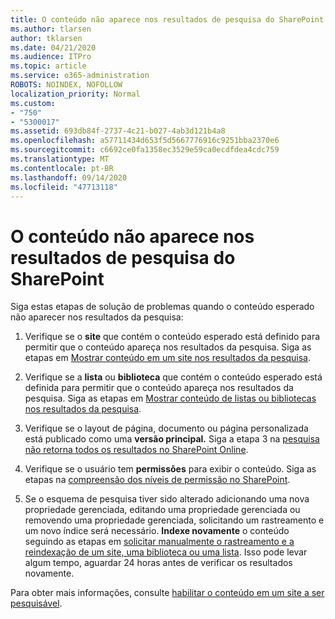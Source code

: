 ```yaml
---
title: O conteúdo não aparece nos resultados de pesquisa do SharePoint
ms.author: tlarsen
author: tklarsen
ms.date: 04/21/2020
ms.audience: ITPro
ms.topic: article
ms.service: o365-administration
ROBOTS: NOINDEX, NOFOLLOW
localization_priority: Normal
ms.custom:
- "750"
- "5300017"
ms.assetid: 693db84f-2737-4c21-b027-4ab3d121b4a8
ms.openlocfilehash: a57711434d653f5d5667776916c9251bba2370e6
ms.sourcegitcommit: c6692ce0fa1358ec3529e59ca0ecdfdea4cdc759
ms.translationtype: MT
ms.contentlocale: pt-BR
ms.lasthandoff: 09/14/2020
ms.locfileid: "47713118"
---
```

# <a name="content-doesnt-appear-in-sharepoint-search-results"></a>O conteúdo não aparece nos resultados de pesquisa do SharePoint

Siga estas etapas de solução de problemas quando o conteúdo esperado não aparecer nos resultados da pesquisa:
  
1. Verifique se o **site** que contém o conteúdo esperado está definido para permitir que o conteúdo apareça nos resultados da pesquisa. Siga as etapas em [Mostrar conteúdo em um site nos resultados da pesquisa](https://docs.microsoft.com/sharepoint/make-site-content-searchable#show-content-on-a-site-in-search-results).

2. Verifique se a **lista** ou **biblioteca** que contém o conteúdo esperado está definida para permitir que o conteúdo apareça nos resultados da pesquisa. Siga as etapas em [Mostrar conteúdo de listas ou bibliotecas nos resultados da pesquisa](https://docs.microsoft.com/sharepoint/make-site-content-searchable#show-content-from-lists-or-libraries-in-search-results).

3. Verifique se o layout de página, documento ou página personalizada está publicado como uma **versão principal.** Siga a etapa 3 na [pesquisa não retorna todos os resultados no SharePoint Online](https://go.microsoft.com/fwlink/?linkid=874525).

4. Verifique se o usuário tem **permissões** para exibir o conteúdo. Siga as etapas na [compreensão dos níveis de permissão no SharePoint](https://docs.microsoft.com/sharepoint/understanding-permission-levels).
    
5. Se o esquema de pesquisa tiver sido alterado adicionando uma nova propriedade gerenciada, editando uma propriedade gerenciada ou removendo uma propriedade gerenciada, solicitando um rastreamento e um novo índice será necessário. **Indexe novamente** o conteúdo seguindo as etapas em [solicitar manualmente o rastreamento e a reindexação de um site, uma biblioteca ou uma lista](https://docs.microsoft.com/sharepoint/crawl-site-content). Isso pode levar algum tempo, aguardar 24 horas antes de verificar os resultados novamente.

Para obter mais informações, consulte [habilitar o conteúdo em um site a ser pesquisável](https://docs.microsoft.com/sharepoint/make-site-content-searchable). 
  
